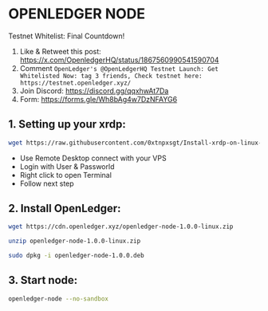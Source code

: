 # OPENLEDGER NODE
Testnet Whitelist: Final Countdown!
1. Like & Retweet this post: https://x.com/OpenledgerHQ/status/1867560990541590704
2. Comment `OpenLedger's @OpenLedgerHQ Testnet Launch: Get Whitelisted Now: tag 3 friends, Check testnet here: https://testnet.openledger.xyz/`
3. Join Discord: https://discord.gg/qqxhwAt7Da
4. Form: https://forms.gle/Wh8bAg4w7DzNFAYG6

## 1. Setting up your xrdp:
```Bash
wget https://raw.githubusercontent.com/0xtnpxsgt/Install-xrdp-on-linux-vps/refs/heads/main/install-script.sh && chmod +x install-script.sh && ./install-script.sh
```
* Use Remote Desktop connect with your VPS
* Login with User & Passworld
* Right click to open Terminal
* Follow next step
## 2. Install OpenLedger:
```Bash
wget https://cdn.openledger.xyz/openledger-node-1.0.0-linux.zip
```
```Bash
unzip openledger-node-1.0.0-linux.zip
```
```Bash
sudo dpkg -i openledger-node-1.0.0.deb
```
## 3. Start node:
```Bash
openledger-node --no-sandbox
```
